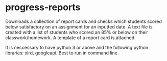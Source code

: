 # progress-reports
Downloads a collection of report cards and checks which students scored below satisfactory on an assignment for an inputted date.
A text file is created with a list of students who scored an 85% or below on their classwork/homework. 
A template of a report card is attached.

It is neccessary to have python 3 or above and the following python libraries: xlrd, googleapi.
Best to run in command line. 
